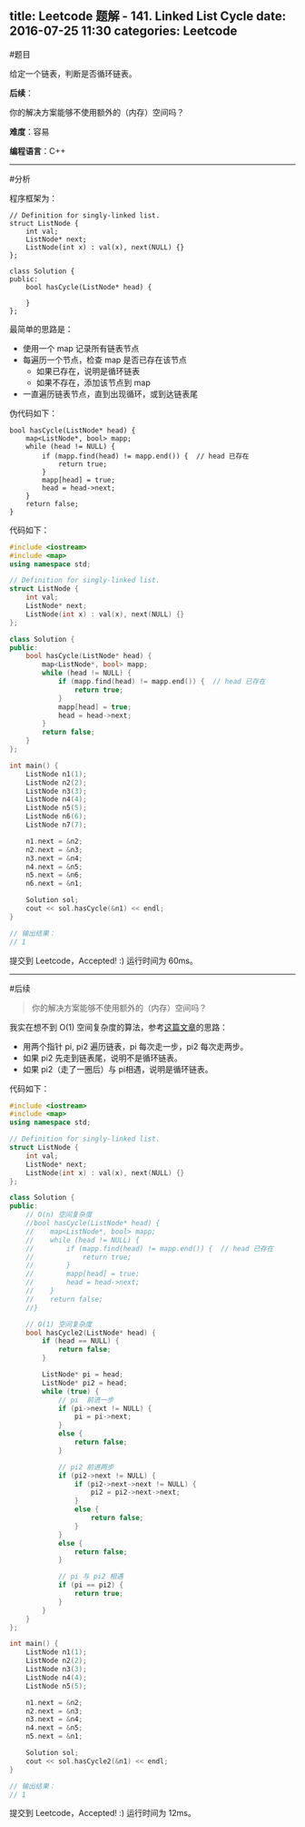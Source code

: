 title: Leetcode 题解 - 141. Linked List Cycle
date: 2016-07-25 11:30
categories: Leetcode
---

#题目

给定一个链表，判断是否循环链表。

<!-- more -->

**后续**：

你的解决方案能够不使用额外的（内存）空间吗？

**难度**：容易

**编程语言**：C++

---

#分析

程序框架为：

```
// Definition for singly-linked list.
struct ListNode {
    int val;
    ListNode* next;
    ListNode(int x) : val(x), next(NULL) {}
};

class Solution {
public:
    bool hasCycle(ListNode* head) {
    
    }
};
```

最简单的思路是：

* 使用一个 map 记录所有链表节点
* 每遍历一个节点，检查 map 是否已存在该节点
    * 如果已存在，说明是循环链表
    * 如果不存在，添加该节点到 map
* 一直遍历链表节点，直到出现循环，或到达链表尾

伪代码如下：

```
bool hasCycle(ListNode* head) {
    map<ListNode*, bool> mapp;
    while (head != NULL) {
        if (mapp.find(head) != mapp.end()) {  // head 已存在
            return true;
        }
        mapp[head] = true;
        head = head->next;
    }
    return false;
}
```

代码如下：

```cpp
#include <iostream>
#include <map>
using namespace std;

// Definition for singly-linked list.
struct ListNode {
    int val;
    ListNode* next;
    ListNode(int x) : val(x), next(NULL) {}
};

class Solution {
public:
    bool hasCycle(ListNode* head) {
        map<ListNode*, bool> mapp;
        while (head != NULL) {
            if (mapp.find(head) != mapp.end()) {  // head 已存在
                return true;
            }
            mapp[head] = true;
            head = head->next;
        }
        return false;
    }
};

int main() {
    ListNode n1(1);
    ListNode n2(2);
    ListNode n3(3);
    ListNode n4(4);
    ListNode n5(5);
    ListNode n6(6);
    ListNode n7(7);

    n1.next = &n2;
    n2.next = &n3;
    n3.next = &n4;
    n4.next = &n5;
    n5.next = &n6;
    n6.next = &n1;

    Solution sol;
    cout << sol.hasCycle(&n1) << endl;
}

// 输出结果：
// 1
```

提交到 Leetcode，Accepted! :) 运行时间为 60ms。

---

#后续

> 你的解决方案能够不使用额外的（内存）空间吗？

我实在想不到 O(1) 空间复杂度的算法，参考[这篇文章](http://blog.csdn.net/ebowtang/article/details/50507131)的思路：

* 用两个指针 pi, pi2 遍历链表，pi 每次走一步，pi2 每次走两步。
* 如果 pi2 先走到链表尾，说明不是循环链表。
* 如果 pi2（走了一圈后）与 pi相遇，说明是循环链表。

代码如下：

```cpp
#include <iostream>
#include <map>
using namespace std;

// Definition for singly-linked list.
struct ListNode {
    int val;
    ListNode* next;
    ListNode(int x) : val(x), next(NULL) {}
};

class Solution {
public:
    // O(n) 空间复杂度
    //bool hasCycle(ListNode* head) {
    //    map<ListNode*, bool> mapp;
    //    while (head != NULL) {
    //        if (mapp.find(head) != mapp.end()) {  // head 已存在
    //            return true;
    //        }
    //        mapp[head] = true;
    //        head = head->next;
    //    }
    //    return false;
    //}

    // O(1) 空间复杂度
    bool hasCycle2(ListNode* head) {
        if (head == NULL) {
            return false;
        }

        ListNode* pi = head;
        ListNode* pi2 = head;
        while (true) {
            // pi  前进一步
            if (pi->next != NULL) {
                pi = pi->next;
            }
            else {
                return false;
            }

            // pi2 前进两步
            if (pi2->next != NULL) {
                if (pi2->next->next != NULL) {
                    pi2 = pi2->next->next;
                }
                else {
                    return false;
                }
            }
            else {
                return false;
            }

            // pi 与 pi2 相遇
            if (pi == pi2) {
                return true;
            }
        }
    }
};

int main() {
    ListNode n1(1);
    ListNode n2(2);
    ListNode n3(3);
    ListNode n4(4);
    ListNode n5(5);

    n1.next = &n2;
    n2.next = &n3;
    n3.next = &n4;
    n4.next = &n5;
    n5.next = &n1;

    Solution sol;
    cout << sol.hasCycle2(&n1) << endl;
}

// 输出结果：
// 1
```

提交到 Leetcode，Accepted! :) 运行时间为 12ms。
